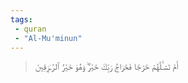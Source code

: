 ```yaml
---
tags: 
 - quran 
 - "Al-Mu'minun"
---
```


> أَمۡ تَسۡـَٔلُهُمۡ خَرۡجٗا فَخَرَاجُ رَبِّكَ خَيۡرٞۖ وَهُوَ خَيۡرُ ٱلرَّـٰزِقِينَ
